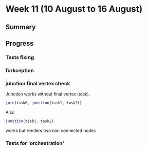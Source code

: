 # Week 11 (10 August to 16 August)

## Summary

## Progress

### Tests fixing

### forkception

### junction final vertex check

Junction works without final vertex (task).

```javascript
join(task0, junction(task1, task2))
```

Also 

```javascript
junction(task1, task2)
```

works but renders two non connected nodes

### Tests for 'orchestration'